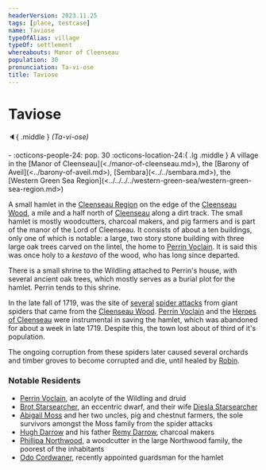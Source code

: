 ```yaml
---
headerVersion: 2023.11.25
tags: [place, testcase]
name: Taviose
typeOfAlias: village
typeOf: settlement
whereabouts: Manor of Cleenseau
population: 30
pronunciation: Ta-vi-ose
title: Taviose
---
```

# Taviose
:speaker:{ .middle } *(Ta-vi-ose)*  
<div class="grid cards ext-narrow-margin ext-one-column" markdown>
-  
    :octicons-people-24: pop. 30  
    :octicons-location-24:{ .lg .middle } A village in the [Manor of Cleenseau](<./manor-of-cleenseau.md>), the [Barony of Aveil](<../barony-of-aveil.md>), [Sembara](<../../sembara.md>), the [Western Green Sea Region](<../../../../western-green-sea/western-green-sea-region.md>)  
</div>


A small hamlet in the [Cleenseau Region](<./cleenseau-region.md>) on the edge of the [Cleenseau Wood](<./cleenseau-wood.md>), a mile and a half north of [Cleenseau](<cleenseau/cleenseau.md>) along a dirt track. The small hamlet is mostly woodcutters, charcoal makers, and pig farmers and is part of the manor of the Lord of Cleenseau. It consists of about a ten buildings, only one of which is notable: a large, two story stone building with three large oak trees carved on the lintel, the home to [Perrin Voclain](<../../../../../people/sembarans/perrin-voclain.md>).  It is said this was once holy to a *kestavo* of the wood, who has long since departed.

There is a small shrine to the Wildling attached to Perrin's house, with several ancient oak trees, which mostly serves as a burial plot for the hamlet. Perrin tends to this shrine.


In the late fall of 1719, was the site of [several](<../../../../../events/1700s/1719/10/first-spider-attack-on-tavoise.md>) [spider attacks](<../../../../../events/1700s/1719/10/second-spider-attack-on-tavoise.md>) from giant spiders that came from the [Cleenseau Wood](<./cleenseau-wood.md>). [Perrin Voclain](<../../../../../people/sembarans/perrin-voclain.md>) and the [Heroes of Cleenseau](<../../../../../people/pcs/cleenseau/heroes-of-cleenseau.md>) were instrumental in saving the hamlet, which was abandoned for about a week in late 1719. Despite this, the town lost about of third of it's population. 

The ongoing corruption from these spiders later caused several orchards and timber groves to become corrupted and die, until healed by [Robin](<../../../../../people/pcs/cleenseau/robin-of-abenfyrd.md>).

### Notable Residents
* [Perrin Voclain](<../../../../../people/sembarans/perrin-voclain.md>), an acolyte of the Wildling and druid
* [Brot Starsearcher](<../../../../../people/dwarves/brot-starsearcher.md>), an eccentric dwarf, and their wife [Diesla Starsearcher](<../../../../../people/dwarves/diesla-starsearcher.md>)
* [Abigail Moss](<../../../../../people/sembarans/abigail-moss.md>) and her two uncles, pig and chestnut farmers, the sole survivors amongst the Moss family from the spider attacks
* [Hugh Darrow](<../../../../../people/sembarans/hugh-darrow.md>) and his father [Remy Darrow](<../../../../../people/sembarans/remy-darrow.md>), charcoal makers
* [Phillipa Northwood](<../../../../../people/sembarans/phillipa-northwood.md>), a woodcutter in the large Northwood family, the poorest of the inhabitants
* [Odo Cordwaner](<../../../../../people/sembarans/odo-cordwaner.md>), recently appointed guardsman for the hamlet

